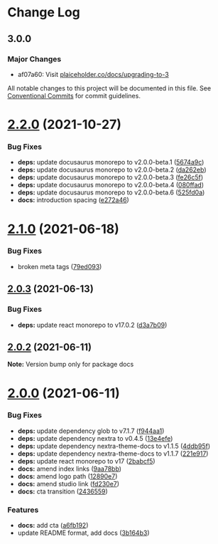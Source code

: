# Change Log

## 3.0.0

### Major Changes

- af07a60: Visit [plaiceholder.co/docs/upgrading-to-3](https://plaiceholder.co/docs/upgrading-to-3)

All notable changes to this project will be documented in this file.
See [Conventional Commits](https://conventionalcommits.org) for commit guidelines.

# [2.2.0](https://github.com/joe-bell/next-placeholder/compare/v2.1.0...v2.2.0) (2021-10-27)

### Bug Fixes

- **deps:** update docusaurus monorepo to v2.0.0-beta.1 ([5674a9c](https://github.com/joe-bell/next-placeholder/commit/5674a9cbcdb752d4d5a884d17cc02a2ab21ca3a1))
- **deps:** update docusaurus monorepo to v2.0.0-beta.2 ([da262eb](https://github.com/joe-bell/next-placeholder/commit/da262eb2d95564dbde62b16b2f4f309b6654bb51))
- **deps:** update docusaurus monorepo to v2.0.0-beta.3 ([fe26c5f](https://github.com/joe-bell/next-placeholder/commit/fe26c5f8b9422c8f41b72d32ecbece1e2dff8090))
- **deps:** update docusaurus monorepo to v2.0.0-beta.4 ([080ffad](https://github.com/joe-bell/next-placeholder/commit/080ffad834688080ab99c1bcc2564d0b7e0f4f61))
- **deps:** update docusaurus monorepo to v2.0.0-beta.6 ([525fd0a](https://github.com/joe-bell/next-placeholder/commit/525fd0a46b62a92707003cd0040ab6c39cd36da9))
- **docs:** introduction spacing ([e272a46](https://github.com/joe-bell/next-placeholder/commit/e272a46389e79b9d0614f075cc51c7f7b2519a6c))

# [2.1.0](https://github.com/joe-bell/plaiceholder/compare/v2.0.3...v2.1.0) (2021-06-18)

### Bug Fixes

- broken meta tags ([79ed093](https://github.com/joe-bell/plaiceholder/commit/79ed093a26d709937d82777e38f735fe165d3797))

## [2.0.3](https://github.com/joe-bell/next-placeholder/compare/v2.0.2...v2.0.3) (2021-06-13)

### Bug Fixes

- **deps:** update react monorepo to v17.0.2 ([d3a7b09](https://github.com/joe-bell/next-placeholder/commit/d3a7b09cf52f2789dceaa3941ac96525775078b5))

## [2.0.2](https://github.com/joe-bell/plaiceholder/compare/v2.0.1...v2.0.2) (2021-06-11)

**Note:** Version bump only for package docs

# [2.0.0](https://github.com/joe-bell/plaiceholder/compare/v1.0.0...v2.0.0) (2021-06-11)

### Bug Fixes

- **deps:** update dependency glob to v7.1.7 ([f944aa1](https://github.com/joe-bell/plaiceholder/commit/f944aa1ba4f99813dce3bd5613d4521713b1c318))
- **deps:** update dependency nextra to v0.4.5 ([13e4efe](https://github.com/joe-bell/plaiceholder/commit/13e4efe6381ef62111f672dffeb31c3205099102))
- **deps:** update dependency nextra-theme-docs to v1.1.5 ([4ddb95f](https://github.com/joe-bell/plaiceholder/commit/4ddb95fe012c66dc7a5507937f4c423986c27256))
- **deps:** update dependency nextra-theme-docs to v1.1.7 ([221e917](https://github.com/joe-bell/plaiceholder/commit/221e917d8ac9c36f332781af3a4f266011e22dc1))
- **deps:** update react monorepo to v17 ([2babcf5](https://github.com/joe-bell/plaiceholder/commit/2babcf5725b0d4de039c3338f395143f9eef7591))
- **docs:** amend index links ([9aa78bb](https://github.com/joe-bell/plaiceholder/commit/9aa78bbf4b6a568341a46fc6491797e17a1aafa4))
- **docs:** amend logo path ([12890e7](https://github.com/joe-bell/plaiceholder/commit/12890e7f48f2561da3e6f4252f916e1565b3ad60))
- **docs:** amend studio link ([fd230e7](https://github.com/joe-bell/plaiceholder/commit/fd230e784f9e67ea9122d704a40e980f0e65ec31))
- **docs:** cta transition ([2436559](https://github.com/joe-bell/plaiceholder/commit/2436559d43deab87ea68c3b575276f9800897b10))

### Features

- **docs:** add cta ([a6fb192](https://github.com/joe-bell/plaiceholder/commit/a6fb19277fefda9a8a848b4ae54f39e91dbc5eaa))
- update README format, add docs ([3b164b3](https://github.com/joe-bell/plaiceholder/commit/3b164b3180139e93f0458abaa1d239b4c3e89b0e))
